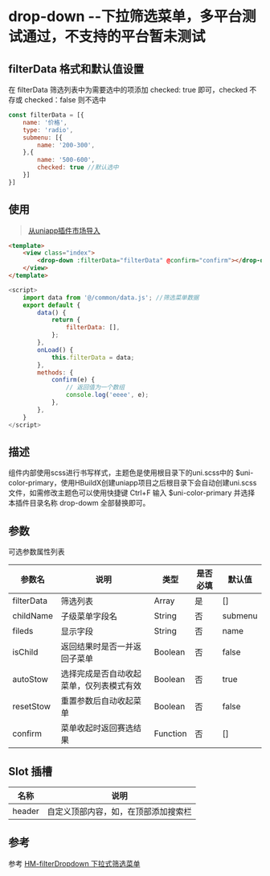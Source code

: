 drop-down --下拉筛选菜单，多平台测试通过，不支持的平台暂未测试
===========

## filterData 格式和默认值设置
在 filterData 筛选列表中为需要选中的项添加 checked: true 即可，checked 不存或 checked：false 则不选中
```js
const filterData = [{
	name: '价格',
	type: 'radio',
	submenu: [{
		name: '200-300',
	},{
		name: '500-600',
		checked: true //默认选中
	}]
}]
```

## 使用

>[从uniapp插件市场导入](https://ext.dcloud.net.cn/plugin?name=drop-down)

```html
<template>
	<view class="index">
		<drop-down :filterData="filterData" @confirm="confirm"></drop-down>
	</view>
</template>
```

```js
<script>
	import data from '@/common/data.js'; //筛选菜单数据
	export default {
		data() {
			return {
				filterData: [],
			};
		},
		onLoad() {
			this.filterData = data;
		},
		methods: {
			confirm(e) {
				// 返回值为一个数组
				console.log('eeee', e);
			},
		},
	}
</script>
```

## 描述
组件内部使用scss进行书写样式，主题色是使用根目录下的uni.scss中的 $uni-color-primary，使用HBuildX创建uniapp项目之后根目录下会自动创建uni.scss文件，如需修改主题色可以使用快捷键 Ctrl+F 输入 $uni-color-primary 并选择 本插件目录名称 drop-dowm 全部替换即可。

## 参数
可选参数属性列表

|参数名|说明|类型|是否必填|默认值|
|----|----|----|----|----|
|filterData|筛选列表|Array|是|[]|
|childName|子级菜单字段名|String|否|submenu|
|fileds|显示字段|String|否|name|
|isChild|返回结果时是否一并返回子菜单|Boolean|否|false|
|autoStow|选择完成是否自动收起菜单，仅列表模式有效|Boolean|否|true|
|resetStow|重置参数后自动收起菜单|Boolean|否|false|
|confirm|菜单收起时返回赛选结果|Function|否|[]|

## Slot 插槽

|名称	|说明									|
|----	|----									|
|header	|自定义顶部内容，如，在顶部添加搜索栏	|


## 参考

参考 [HM-filterDropdown 下拉式筛选菜单](https://ext.dcloud.net.cn/plugin?id=1078) 
